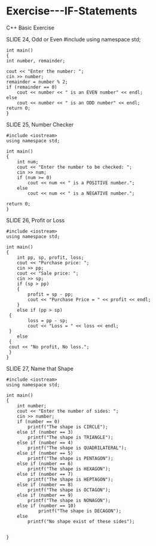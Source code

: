 # Exercise---IF-Statements
C++ Basic Exercise

SLIDE 24, Odd or Even
    #include <iostream>
    using namespace std;

    int main()
    {
    int number, remainder;

    cout << "Enter the number: ";
    cin >> number;
    remainder = number % 2;
    if (remainder == 0)
        cout << number << " is an EVEN number" << endl;
    else
        cout << number << " is an ODD number" << endl;
    return 0;
    }
  
  SLIDE 25, Number Checker
 
    #include <iostream>
    using namespace std;

    int main()
    {
        int num;
        cout << "Enter the number to be checked: ";
        cin >> num;
        if (num >= 0)
            cout << num << " is a POSITIVE number.";
        else
            cout << num << " is a NEGATIVE number.";

    return 0;
    }
  
 SLIDE 26, Profit or Loss
 
    #include <iostream>
    using namespace std;

    int main()
    {
        int pp, sp, profit, loss;
        cout << "Purchase price: ";
        cin >> pp;
        cout << "Sale price: ";
        cin >> sp;
        if (sp > pp)
        {
            profit = sp - pp;
            cout << "Purchase Price = " << profit << endl;
        }
        else if (pp > sp)
     {
            loss = pp - sp;
            cout << "Loss = " << loss << endl;
     }
        else
     {
     cout << "No profit, No loss.";
     }
    }
  
SLIDE 27, Name that Shape

    #include <iostream>
    using namespace std;

    int main()
    {
        int number;
        cout << "Enter the number of sides: ";
        cin >> number;
        if (number == 0)
            printf("The shape is CIRCLE");
        else if (number == 3)
            printf("The shape is TRIANGLE");
        else if (number == 4)
            printf("The shape is QUADRILATERAL");
        else if (number == 5)
            printf("The shape is PENTAGON");
        else if (number == 6)
            printf("The shape is HEXAGON");
        else if (number == 7)
            printf("The shape is HEPTAGON");
        else if (number == 8)
            printf("The shape is OCTAGON");
        else if (number == 9)
            printf("The shape is NONAGON");
        else if (number == 10)
                printf("The shape is DECAGON");
        else
            printf("No shape exist of these sides");


    }
  
